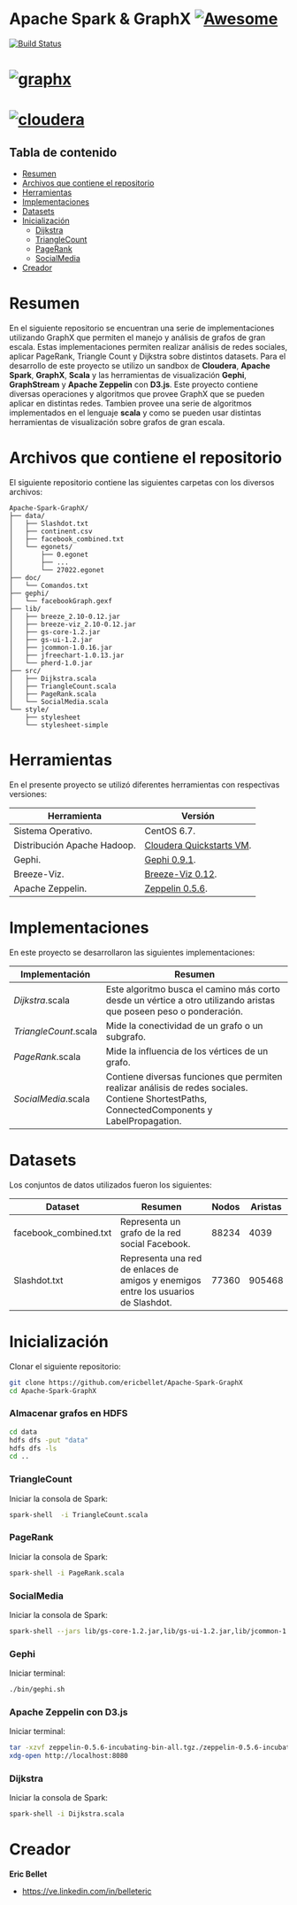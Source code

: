 # Apache Spark & GraphX [![Awesome](https://cdn.rawgit.com/sindresorhus/awesome/d7305f38d29fed78fa85652e3a63e154dd8e8829/media/badge.svg)](https://github.com/sindresorhus/awesome)

[![Build Status](https://img.shields.io/travis/KunalKapadia/express-mongoose-es6-rest-api/master.svg?style=flat-square)](https://travis-ci.org/KunalKapadia/express-mongoose-es6-rest-api)

# [![graphx](http://spark.apache.org/docs/latest/img/graphx_logo.png)](http://spark.apache.org/graphx/)
# [![cloudera](http://imageshack.com/a/img923/5526/xS3REN.png)](https://www.cloudera.com/)
## Tabla de contenido

* [Resumen](#resumen)
* [Archivos que contiene el repositorio](#archivos-que-contiene-el-repositorio)
* [Herramientas](#herramientas)
* [Implementaciones](#implementaciones)
* [Datasets](#datasets)
* [Inicialización](#inicialización)
	* [Dijkstra](#dijkstra)
	* [TriangleCount](#triangleCount)
	* [PageRank](#pageRank)
	* [SocialMedia](#socialMedia)
* [Creador](#creador)


# Resumen

En el siguiente repositorio se encuentran una serie de implementaciones utilizando GraphX que permiten el manejo y análisis de grafos de gran escala. Estas implementaciones permiten realizar análisis de redes sociales, aplicar PageRank, Triangle Count y Dijkstra sobre distintos datasets. Para el desarrollo de este proyecto se utilizo un sandbox de **Cloudera**, **Apache Spark**, **GraphX**, **Scala** y las herramientas de visualización **Gephi**, **GraphStream** y **Apache Zeppelin** con **D3.js**.
Este proyecto contiene diversas operaciones y algoritmos que provee GraphX que se pueden aplicar en distintas redes. Tambien provee una serie de algoritmos implementados en el lenguaje **scala** y como se pueden usar distintas herramientas de visualización sobre grafos de gran escala.

# Archivos que contiene el repositorio

El siguiente repositorio contiene las siguientes carpetas con los diversos archivos:

```
Apache-Spark-GraphX/
├── data/
│   ├── Slashdot.txt
│   ├── continent.csv
│   ├── facebook_combined.txt
│   └── egonets/
│   	├── 0.egonet 
│   	├── ...
│   	└── 27022.egonet
├── doc/
│   └── Comandos.txt
├── gephi/
│   └── facebookGraph.gexf
├── lib/
│   ├── breeze_2.10-0.12.jar 
│   ├── breeze-viz_2.10-0.12.jar
│   ├── gs-core-1.2.jar
│   ├── gs-ui-1.2.jar
│   ├── jcommon-1.0.16.jar
│   ├── jfreechart-1.0.13.jar 
│   └── pherd-1.0.jar
├── src/
│   ├── Dijkstra.scala
│   ├── TriangleCount.scala
│   ├── PageRank.scala
│   └── SocialMedia.scala
└── style/
    ├── stylesheet
    └── stylesheet-simple
```

# Herramientas

En el presente proyecto se utilizó diferentes herramientas con respectivas versiones:

| Herramienta                         |            Versión                                                                                                                                                                                                                                         |
|----------------------------------------|-------------------------------------------------------------------------------------------------------------------------------------------------------------------------------------------------------------------------------------------------------------|
| Sistema Operativo.                	 | CentOS 6.7.|
| Distribución Apache Hadoop.            | [Cloudera Quickstarts VM](https://www.cloudera.com/downloads.html).  |
| Gephi.                	 			 | [Gephi 0.9.1](https://gephi.org/users/download/). |
| Breeze-Viz.                	 		 | [Breeze-Viz 0.12](http://mvnrepository.com/artifact/org.scalanlp/breeze-viz_2.10/0.12). |
| Apache Zeppelin.                	     | [Zeppelin 0.5.6](https://zeppelin.apache.org/download.html). |

# Implementaciones
En este proyecto se desarrollaron las siguientes implementaciones:

| Implementación                        |            Resumen                                                                                                                                                                                                                                          |
|----------------------------------------|-------------------------------------------------------------------------------------------------------------------------------------------------------------------------------------------------------------------------------------------------------------|
| *Dijkstra*.scala                	 | Este algoritmo busca el camino más corto desde un vértice a otro utilizando aristas que poseen peso o ponderación.|
| *TriangleCount*.scala                | Mide la conectividad de un grafo o un subgrafo. |
| *PageRank*.scala                	 | Mide la influencia de los vértices de un grafo. |
| *SocialMedia*.scala                	 | Contiene diversas funciones que permiten realizar análisis de redes sociales. Contiene ShortestPaths, ConnectedComponents y LabelPropagation. |

# Datasets
Los conjuntos de datos utilizados fueron los siguientes:

| Dataset                        		 |            Resumen                            									  | Nodos | Aristas  |
|----------------------------------------|------------------------------------------------------------------------------------|-------|----------|
| facebook_combined.txt               	 | Representa un grafo de la red social Facebook.									  | 88234 | 4039     |
| Slashdot.txt                			 | Representa una red de enlaces de amigos y enemigos entre los usuarios de Slashdot. | 77360 | 905468   |


# Inicialización
Clonar el siguiente repositorio:
```sh
git clone https://github.com/ericbellet/Apache-Spark-GraphX
cd Apache-Spark-GraphX
```
### Almacenar grafos en HDFS
```sh
cd data
hdfs dfs -put "data"
hdfs dfs -ls
cd ..
```

### TriangleCount

Iniciar la consola de Spark:
```sh
spark-shell  -i TriangleCount.scala

```

### PageRank

Iniciar la consola de Spark:
```sh
spark-shell -i PageRank.scala

```

### SocialMedia

Iniciar la consola de Spark:
```sh
spark-shell --jars lib/gs-core-1.2.jar,lib/gs-ui-1.2.jar,lib/jcommon-1.0.16.jar,lib/jfreechart-1.0.13.jar,lib/breeze_2.10-0.12.jar,lib/breeze-viz_2.10-0.12.jar,lib/pherd-1.0.jar -i SocialMedia.scala

```

### Gephi
Iniciar terminal:
```sh
./bin/gephi.sh

```

### Apache Zeppelin con D3.js
Iniciar terminal:
```sh
tar -xzvf zeppelin-0.5.6-incubating-bin-all.tgz./zeppelin-0.5.6-incubating-bin-all/bin/zeppelin-daemon.sh start
xdg-open http://localhost:8080

```

### Dijkstra

Iniciar la consola de Spark:
```sh
spark-shell -i Dijkstra.scala

```
# Creador

**Eric Bellet**

* <https://ve.linkedin.com/in/belleteric>
